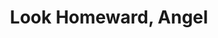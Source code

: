 ---
title: Look Homeward, Angel
year: 1966
opening_date: 1966-05-20
closing_date: 1966-05-28
layout: productions
featured_image: 
image_caption:
image_credit:
playbill:
category:
Theatre: Theatre Jacksonville
Venue: Little Theatre
cast:
  Ben Gant: Robert L. Smith
  Mrs. Marie "Fatty" Pert: Doris Thornhill
  Helen Gant Barton: Pat McCoy
  Hugh Barton: Peter Bradford
  Eliza Gant: Marion Conner
  Will Pentland: Charles Brock
  Eugene Gant: Larry Riddle
  Jake Clatt: Edward Von Rosenberger
  Mrs. Clatt: Debbie Krobalski
  Florry Mangle: Jackie Johnston
  Child: 
    - Pam Nearhoof
    - Mary Lou Bessent
    - David Witten
    - Jimmy Bauer
  Mrs. Snowden: Mary Frances Thornhill
  Mr. Farrel: Fernando Velandia
  Miss Brown: Carolyn Courreges
  Laura James: Marcy Massaniso
  W. O. Grant: Paul Galloway
  Dr. Maguire: Lowell King
  Tarkinton: Sam Helfrich
  Madame Elizabeth: Phyllis King
  Luke Gant: Tom Bridwell
  A Sailor: Robert Myers
crew:
  Director: George Ballis
  Technical Director: Larry Riddle
  Production Designer: Nan Parker Williams
  Stage Manager: Robert Myers
  Assistant Stage Manager: Tom Bridwell
  Lighting: 
    - William Cudlipp
    - Dave Thomas
    - Lois Stewart
  Costumes: 
    - Lois Stewart
    - Ruth Coleman
    - Mary Frances Thornhill
    - Gertrude Berman
  Properties: 
    - Galdys Dale
    - Ellen Black
    - Joanne Coburn
    - Lois Stewart
    - Peggy Miller
    - Esther Barnes
    - Judy Pryor
    - Laurie Bauer
  Make-up: 
    - Nita James 
    - Doris Thornhill
  Sound: Dave Kent
  Scenery: 
    - Dave Kent
    - Clyde Williams
    - Mike McDermott
    - Louis Stewart
    - A. Ira Fink
    - Charles Vance
    - Sam Helfrich
    - Bill Aust
    - Norman Howard
    - Dave Thomas
    - Alice Dill
external_links:
---